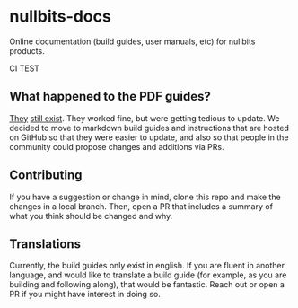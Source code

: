 # nullbits-docs
Online documentation (build guides, user manuals, etc) for nullbits products. 

CI TEST

## What happened to the PDF guides?
[They](https://nullbits.co/static/file/nibble_assembly_rev03.pdf) [still exist](https://nullbits.co/static/file/tidbit_assembly_rev01.pdf). They worked fine, but were getting tedious to update. We decided to move to markdown build guides and instructions that are hosted on GitHub so that they were easier to update, and also so that people in the community could propose changes and additions via PRs.

## Contributing
If you have a suggestion or change in mind, clone this repo and make the changes in a local branch. Then, open a PR that includes a summary of what you think should be changed and why. 

## Translations
Currently, the build guides only exist in english. If you are fluent in another language, and would like to translate a build guide (for example, as you are building and following along), that would be fantastic. Reach out or open a PR if you might have interest in doing so.
